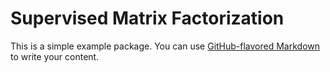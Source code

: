 # Supervised Matrix Factorization

This is a simple example package. You can use
[GitHub-flavored Markdown](https://guides.github.com/features/mastering-markdown/)
to write your content.